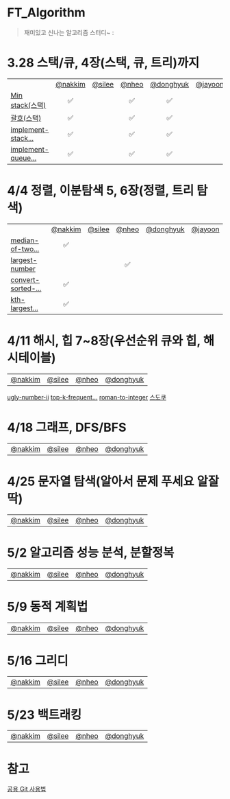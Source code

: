 # FT_Algorithm
> 재미있고 신나는 알고리즘 스터디~ : 
> 
# 3.28 스택/큐, 4장(스택, 큐, 트리)까지
<table>
  <tr>
    <!-- 노션 주소 넣으시면 됩니다 -->
    <td> </td>
    <td align=center><a href="https://carnelian-pen-f2c.notion.site/Stack-Queue-Tree-fbecf48f2d1e44cdad245967b46b4b06">@nakkim</a></td>
    <td align=center><a href="https://github.com/SihunLee-1016">@silee</a></td>
    <td align=center><a href="https://copper-way-3a6.notion.site/943e89496995448da33ebc090d84f469">@nheo</a></td>
    <td align=center><a href="https://graceful-atom-bb0.notion.site/Stack-6f54a284d8564f158f60423e4f316517">@donghyuk</a></td>
    <td align=center><a href="https://jayoon.notion.site/ea7ae9b90d834be0a02b3b84cfb64d8c">@jayoon</a></td>
  </tr>
  
  <!-- Min stack(스택) -->
  <tr align=center>
    <td align=left><a href="https://leetcode.com/problems/min-stack/"> Min stack(스택) </a></td>
    <td id= nakkim  >✅</td>
    <td id= sile    > </td>
    <td id= nheo    >✅</td>
    <td id= donghyuk>✅</td>
    <td id= jayoon  > </td>
  </tr>
  
  <!-- 괄호(스택) -->
  <tr align=center>
    <td align=left><a href="https://leetcode.com/problems/valid-parentheses/"> 괄호(스택) </a></td>
    <td id= nakkim  >✅</td>
    <td id= sile    ></td>
    <td id= nheo    >✅</td>
    <td id= donghyuk>✅</td>
    <td id= jayoon  ></td>
  </tr>
  
  <!-- implement-stack-using-queues -->
  <tr align=center>
    <td align=left><a href="https://leetcode.com/problems/implement-stack-using-queues/">implement-stack...</a></td>
    <td id= nakkim  >✅</td>
    <td id= sile    > </td>
    <td id= nheo    >✅</td>
    <td id= donghyuk>✅</td>
    <td id= jayoon  > </td>
  </tr>
  
  <!-- implement-queue-using-stacks -->
  <tr align=center>
    <td align=left><a href="https://leetcode.com/problems/implement-queue-using-stacks">implement-queue... </a></td>
    <td id= nakkim  >✅</td>
    <td id= sile    > </td>
    <td id= nheo    >✅</td>
    <td id= donghyuk>✅</td>
    <td id= jayoon  > </td>
  </tr>
</table>

# 4/4 정렬, 이분탐색 5, 6장(정렬, 트리 탐색)
<table>
  <tr>
    <!-- 노션 주소 넣으시면 됩니다 -->
    <td> </td>
    <td align=center><a href="https://carnelian-pen-f2c.notion.site/Stack-Queue-Tree-fbecf48f2d1e44cdad245967b46b4b06">@nakkim</a></td>
    <td align=center><a href="https://github.com/SihunLee-1016">@silee</a></td>
    <td align=center><a href="https://copper-way-3a6.notion.site/943e89496995448da33ebc090d84f469">@nheo</a></td>
    <td align=center><a href="https://graceful-atom-bb0.notion.site/Stack-6f54a284d8564f158f60423e4f316517">@donghyuk</a></td>
    <td align=center><a href="https://jayoon.notion.site/ea7ae9b90d834be0a02b3b84cfb64d8c">@jayoon</a></td>
  </tr>
  
  <tr align=center>
    <td align=left><a href="https://leetcode.com/problems/median-of-two-sorted-arrays/">median-of-two...</a></td>
    <td id= nakkim  >✅</td>
    <td id= sile    > </td>
    <td id= nheo    ></td>
    <td id= donghyuk></td>
    <td id= jayoon  > </td>
  </tr>
  
  <tr align=center>
    <td align=left><a href="https://leetcode.com/problems/largest-number/">largest-number</a></td>
    <td id= nakkim  ></td>
    <td id= sile    ></td>
    <td id= nheo    >✅</td>
    <td id= donghyuk></td>
    <td id= jayoon  ></td>
  </tr>
  
  <tr align=center>
    <td align=left><a href="https://leetcode.com/problems/convert-sorted-array-to-binary-search-tree/">convert-sorted-...</a></td>
    <td id= nakkim  >✅</td>
    <td id= sile    ></td>
    <td id= nheo    ></td>
    <td id= donghyuk></td>
    <td id= jayoon  ></td>
  </tr>
  
  <tr align=center>
    <td align=left><a href="https://leetcode.com/problems/kth-largest-element-in-an-array/">kth-largest...</a></td>
    <td id= nakkim  >✅</td>
    <td id= sile    ></td>
    <td id= nheo    ></td>
    <td id= donghyuk></td>
    <td id= jayoon  ></td>
  </tr>
</table>
  
# 4/11 해시, 힙 7~8장(우선순위 큐와 힙, 해시테이블)
<table>
  <tr>
                            <!-- 노션 주소 넣으시면 됩니다 -->    
    <td align=center><a href="https://carnelian-pen-f2c.notion.site/0466bf143d5342c987aa70c12f38c6b1">@nakkim</a></td>
    <td align=center><a href="https://github.com/SihunLee-1016">@silee</a></td>
    <td align=center><a href="https://copper-way-3a6.notion.site/d9b8cebc255a4ba797e21b5bf4c0e929">@nheo</a></td>
    <td align=center><a href="https://github.com/reg0145">@donghyuk</a></td>
  </tr>
</table>

  <tr align=center>
    <td align=left><a href="https://leetcode.com/problems/ugly-number-ii/">ugly-number-ii</a></td>
    <td id= nakkim  ></td>
    <td id= sile    ></td>
    <td id= nheo    ></td>
    <td id= donghyuk></td>
    <td id= jayoon  ></td>
  </tr>
</table>

  <tr align=center>
    <td align=left><a href="https://leetcode.com/problems/top-k-frequent-elements/">top-k-frequent...</a></td>
    <td id= nakkim  ></td>
    <td id= sile    ></td>
    <td id= nheo    ></td>
    <td id= donghyuk></td>
    <td id= jayoon  ></td>
  </tr>
</table>

  <tr align=center>
    <td align=left><a href="https://leetcode.com/problems/roman-to-integer/">roman-to-integer</a></td>
    <td id= nakkim  ></td>
    <td id= sile    ></td>
    <td id= nheo    ></td>
    <td id= donghyuk></td>
    <td id= jayoon  ></td>
  </tr>
</table>

  <tr align=center>
    <td align=left><a href="https://leetcode.com/problems/valid-sudoku/">스도쿠</a></td>
    <td id= nakkim  ></td>
    <td id= sile    ></td>
    <td id= nheo    ></td>
    <td id= donghyuk></td>
    <td id= jayoon  ></td>
  </tr>
</table>

# 4/18 그래프, DFS/BFS
<table>
  <tr>
                            <!-- 노션 주소 넣으시면 됩니다 -->    
    <td align=center><a href="https://github.com/rurruur">@nakkim</a></td>
    <td align=center><a href="https://github.com/SihunLee-1016">@silee</a></td>
    <td align=center><a href="https://copper-way-3a6.notion.site/DFS-BFS-1fcd97159ca34efc80371d0af6a1f81d">@nheo</a></td>
    <td align=center><a href="https://github.com/reg0145">@donghyuk</a></td>
  </tr>
</table>

# 4/25 문자열 탐색(알아서 문제 푸세요 알잘딱)
<table>
  <tr>
                            <!-- 노션 주소 넣으시면 됩니다 -->    
    <td align=center><a href="https://github.com/rurruur">@nakkim</a></td>
    <td align=center><a href="https://github.com/SihunLee-1016">@silee</a></td>
    <td align=center><a href="https://copper-way-3a6.notion.site/f6e9c51320ac4bf38fa0d580b7bd382e">@nheo</a></td>
    <td align=center><a href="https://github.com/reg0145">@donghyuk</a></td>
  </tr>
</table>

# 5/2 알고리즘 성능 분석, 분할정복
<table>
  <tr>
                            <!-- 노션 주소 넣으시면 됩니다 -->    
    <td align=center><a href="https://github.com/rurruur">@nakkim</a></td>
    <td align=center><a href="https://github.com/SihunLee-1016">@silee</a></td>
    <td align=center><a href="https://copper-way-3a6.notion.site/069af80915214356a7ab9e8b00367c53">@nheo</a></td>
    <td align=center><a href="https://github.com/reg0145">@donghyuk</a></td>
  </tr>
</table>

# 5/9 동적 계획법
<table>
  <tr>
                            <!-- 노션 주소 넣으시면 됩니다 -->    
    <td align=center><a href="https://github.com/rurruur">@nakkim</a></td>
    <td align=center><a href="https://github.com/SihunLee-1016">@silee</a></td>
    <td align=center><a href="https://copper-way-3a6.notion.site/08b83d82a8dc49a4ab67258379f1a803">@nheo</a></td>
    <td align=center><a href="https://github.com/reg0145">@donghyuk</a></td>
  </tr>
</table>

# 5/16 그리디
<table>
  <tr>
                            <!-- 노션 주소 넣으시면 됩니다 -->    
    <td align=center><a href="https://github.com/rurruur">@nakkim</a></td>
    <td align=center><a href="https://github.com/SihunLee-1016">@silee</a></td>
    <td align=center><a href="https://copper-way-3a6.notion.site/13f038cf655944b5987eab66ae1981eb">@nheo</a></td>
    <td align=center><a href="https://github.com/reg0145">@donghyuk</a></td>
  </tr>
</table>

# 5/23 백트래킹
<table>
  <tr>
                            <!-- 노션 주소 넣으시면 됩니다 -->    
    <td align=center><a href="https://github.com/rurruur">@nakkim</a></td>
    <td align=center><a href="https://github.com/SihunLee-1016">@silee</a></td>
    <td align=center><a href="https://copper-way-3a6.notion.site/7b77444fa0144606ae8a37b17f778b94">@nheo</a></td>
    <td align=center><a href="https://github.com/reg0145">@donghyuk</a></td>
  </tr>
</table>


<!--
- <a href="https://leetcode.com/problems/min-stack/">Min stack(스택)</a>
- <a href="https://leetcode.com/problems/valid-parentheses/">괄호(스택)</a>
- <a href="https://leetcode.com/problems/implement-stack-using-queues/">implement-stack-using-queues</a>
- <a href="https://leetcode.com/problems/implement-queue-using-stacks/">implement-queue-using-stacks</a>
-->

# 참고
<a href="https://copper-way-3a6.notion.site/Git-1802e374315f4ce7a25a8c2971e8c267">공용 Git 사용법</a>
